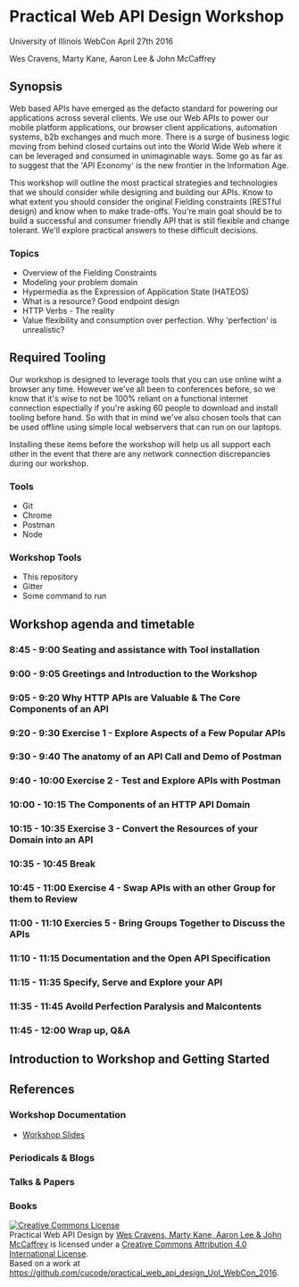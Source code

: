 # Practical Web API Design Workshop

University of Illinois WebCon April 27th 2016

Wes Cravens, Marty Kane, Aaron Lee & John McCaffrey

## Synopsis

Web based APIs have emerged as the defacto standard for powering our
applications across several clients.  We use our Web APIs to power our
mobile platform applications, our browser client applications,
automation systems, b2b exchanges and much more.  There is a surge of
business logic moving from behind closed curtains out into the World
Wide Web where it can be leveraged and consumed in unimaginable ways.
Some go as far as to suggest that the 'API Economy' is the new frontier
in the Information Age.

This workshop will outline the most practical strategies and
technologies that we should consider while designing and building our
APIs.  Know to what extent you should consider the original Fielding
constraints (RESTful design) and know when to make trade-offs.  You're
main goal should be to build a successful and consumer friendly API that
is still flexible and change tolerant.  We'll explore practical answers
to these difficult decisions.

### Topics





  + Overview of the Fielding Constraints
  + Modeling your problem domain
  + Hypermedia as the Expression of Application State (HATEOS)
  + What is a resource?  Good endpoint design
  + HTTP Verbs - The reality
  + Value flexibility and consumption over perfection. Why 'perfection' is unrealistic?

## Required Tooling

Our workshop is designed to leverage tools that you can use online wiht
a browser any time.  However we've all been to conferences before, so we
know that it's wise to not be 100% reliant on a functional internet
connection espectially if you're asking 60 people to download and
install tooling before hand.  So with that in mind we've also chosen
tools that can be used offline using simple local webservers that can
run on our laptops.

Installing these items before the workshop will help us all support each
other in the event that there are any network connection discrepancies
during our workshop.

### Tools

  + Git
  + Chrome
  + Postman
  + Node

### Workshop Tools

  + This repository
  + Gitter
  + Some command to run


## Workshop agenda and timetable

###  8:45 -  9:00 Seating and assistance with Tool installation

###  9:00 -  9:05 Greetings and Introduction to the Workshop

###  9:05 -  9:20 Why HTTP APIs are Valuable & The Core Components of an API

###  9:20 -  9:30 Exercise 1 - Explore Aspects of a Few Popular APIs

###  9:30 -  9:40 The anatomy of an API Call and Demo of Postman 

###  9:40 - 10:00 Exercise 2 - Test and Explore APIs with Postman 

### 10:00 - 10:15 The Components of an HTTP API Domain

### 10:15 - 10:35 Exercise 3 - Convert the Resources of your Domain into an API

### 10:35 - 10:45 Break 

### 10:45 - 11:00 Exercise 4 - Swap APIs with an other Group for them to Review 

### 11:00 - 11:10 Exercies 5 - Bring Groups Together to Discuss the APIs

### 11:10 - 11:15 Documentation and the Open API Specification

### 11:15 - 11:35 Specify, Serve and Explore your API

### 11:35 - 11:45 Avoild Perfection Paralysis and Malcontents

### 11:45 - 12:00 Wrap up, Q&A

## Introduction to Workshop and Getting Started

## References

### Workshop Documentation

 * [Workshop Slides](https://docs.google.com/presentation/d/1vAycalIQMX1a1j6GefYy11mcRCQujM5-jEx69aczziQ/edit?usp=sharing)

### Periodicals & Blogs

### Talks & Papers

### Books

<a rel="license" href="http://creativecommons.org/licenses/by/4.0/"><img alt="Creative Commons License" style="border-width:0" src="https://i.creativecommons.org/l/by/4.0/80x15.png" /></a><br /><span xmlns:dct="http://purl.org/dc/terms/" property="dct:title">Practical Web API Design</span> by <a xmlns:cc="http://creativecommons.org/ns#" href="https://github.com/cucode/practical_web_api_design_UoI_WebCon_2016" property="cc:attributionName" rel="cc:attributionURL">Wes Cravens, Marty Kane, Aaron Lee & John McCaffrey</a> is licensed under a <a rel="license" href="http://creativecommons.org/licenses/by/4.0/">Creative Commons Attribution 4.0 International License</a>.<br />Based on a work at <a xmlns:dct="http://purl.org/dc/terms/" href="https://github.com/cucode/practical_web_api_design_UoI_WebCon_2016" rel="dct:source">https://github.com/cucode/practical_web_api_design_UoI_WebCon_2016</a>.
